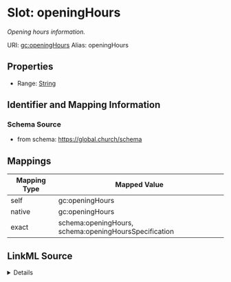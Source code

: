

# Slot: openingHours 


_Opening hours information._





URI: [gc:openingHours](https://global.church/schema/openingHours)
Alias: openingHours

<!-- no inheritance hierarchy -->







## Properties

* Range: [String](String.md)




## Identifier and Mapping Information






### Schema Source


* from schema: https://global.church/schema




## Mappings

| Mapping Type | Mapped Value |
| ---  | ---  |
| self | gc:openingHours |
| native | gc:openingHours |
| exact | schema:openingHours, schema:openingHoursSpecification |




## LinkML Source

<details>
```yaml
name: openingHours
description: Opening hours information.
from_schema: https://global.church/schema
exact_mappings:
- schema:openingHours
- schema:openingHoursSpecification
rank: 1000
alias: openingHours
range: string

```
</details>